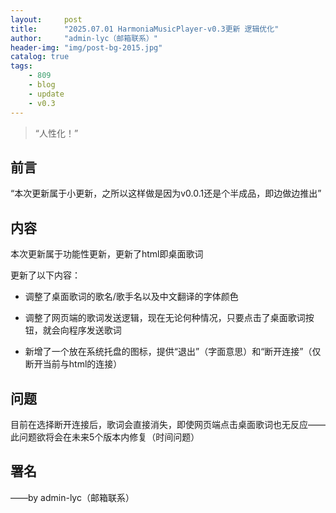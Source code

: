 ```yaml
---
layout:     post
title:      "2025.07.01 HarmoniaMusicPlayer-v0.3更新 逻辑优化"
author:     "admin-lyc（邮箱联系）"
header-img: "img/post-bg-2015.jpg"
catalog: true
tags:
    - 809
    - blog
    - update
    - v0.3
---
```


> “人性化！”

## 前言

<p>“本次更新属于小更新，之所以这样做是因为v0.0.1还是个半成品，即边做边推出”</p>

## 内容

<p>本次更新属于功能性更新，更新了html即桌面歌词</p>

<p>更新了以下内容：</p>

- 调整了桌面歌词的歌名/歌手名以及中文翻译的字体颜色

- 调整了网页端的歌词发送逻辑，现在无论何种情况，只要点击了桌面歌词按钮，就会向程序发送歌词

- 新增了一个放在系统托盘的图标，提供“退出”（字面意思）和“断开连接”（仅断开当前与html的连接）

## 问题

<p>目前在选择断开连接后，歌词会直接消失，即使网页端点击桌面歌词也无反应——此问题欲将会在未来5个版本内修复（时间问题）</p>

<p id = "build"></p>

## 署名

<p>——by admin-lyc（邮箱联系）</p>
